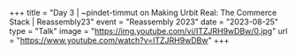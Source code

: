 +++
title = "Day 3 | ~pindet-timmut on Making Urbit Real: The Commerce Stack | Reassembly23"
event = "Reassembly 2023"
date = "2023-08-25"
type = "Talk"
image = "https://img.youtube.com/vi/ITZJRH9wDBw/0.jpg"
url = "https://www.youtube.com/watch?v=ITZJRH9wDBw"
+++